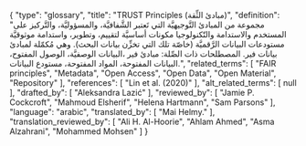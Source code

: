 {
    "type": "glossary",
    "title": "TRUST Principles (مبادئ الثِّقة)",
    "definition": "مجموعة من المبادئ التَّوجيهيَّة التي تَعتبر الشَّفافيَّة، والمسؤوليَّة، والتَّركيز على المستخدم والاستدامة والتّكنولوجيا مكونات أساسيَّة لتقييم، وتطوير، واستدامة موثوقيَّة مستودعات البيانات الرَّقميَّة (خاصّة تلك التي تخزِّن بيانات البحث). وهي مُكمّلة لمبادئ بيانات فير.  المصطلحات ذات الصِّلة: مبادئ فير ،البيانات الوصفيَّة، الوصول المفتوح، البيانات المفتوحة، المواد المفتوحة، مستودع  البيانات.",
    "related_terms": [
        "FAIR principles",
        "Metadata",
        "Open Access",
        "Open Data",
        "Open Material",
        "Repository"
    ],
    "references": [
        "Lin et al. (2020)"
    ],
    "alt_related_terms": [
        null
    ],
    "drafted_by": [
        "Aleksandra Lazić"
    ],
    "reviewed_by": [
        "Jamie P. Cockcroft",
        "Mahmoud Elsherif",
        "Helena Hartmann",
        "Sam Parsons"
    ],
    "language": "arabic",
    "translated_by": [
        "Mai Helmy."
    ],
    "translation_reviewed_by": [
        "Ali H. Al-Hoorie",
        "Ahlam Ahmed",
        "Asma Alzahrani",
        "Mohammed Mohsen"
    ]
}